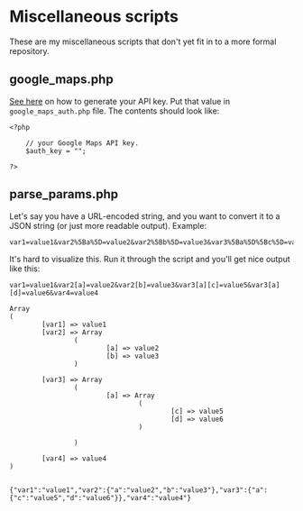 Miscellaneous scripts
==========

These are my miscellaneous scripts that don't yet fit in to a more formal repository.

## google_maps.php

[See here](https://developers.google.com/maps/documentation/javascript/tutorial#api_key) on how to generate your API key. Put that value in `google_maps_auth.php` file. The contents should look like:

	<?php

		// your Google Maps API key.
		$auth_key = "";

	?>

## parse_params.php

Let's say you have a URL-encoded string, and you want to convert it to a JSON string (or just more readable output). Example:

	var1=value1&var2%5Ba%5D=value2&var2%5Bb%5D=value3&var3%5Ba%5D%5Bc%5D=value5&var3%5Ba%5D%5Bd%5D=value6&var4=value4

It's hard to visualize this. Run it through the script and you'll get nice output like this:

	var1=value1&var2[a]=value2&var2[b]=value3&var3[a][c]=value5&var3[a][d]=value6&var4=value4

	Array
	(
			[var1] => value1
			[var2] => Array
					(
							[a] => value2
							[b] => value3
					)

			[var3] => Array
					(
							[a] => Array
									(
											[c] => value5
											[d] => value6
									)

					)

			[var4] => value4
	)


	{"var1":"value1","var2":{"a":"value2","b":"value3"},"var3":{"a":{"c":"value5","d":"value6"}},"var4":"value4"}